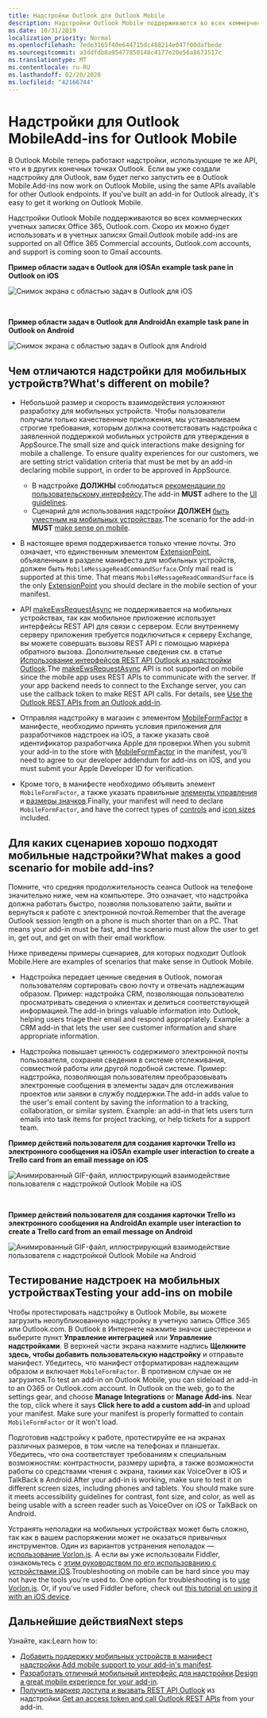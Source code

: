 ```yaml
---
title: Надстройки Outlook для Outlook Mobile
description: Надстройки Outlook Mobile поддерживаются во всех коммерческих учетных записях Office 365, Outlook.com. Скоро их можно будет использовать и в учетных записях Gmail.
ms.date: 10/31/2019
localization_priority: Normal
ms.openlocfilehash: 7ede3165f40e644715dc488214e047f00dafbede
ms.sourcegitcommit: a3ddfdb8a95477850148c4177e20e56a8673517c
ms.translationtype: MT
ms.contentlocale: ru-RU
ms.lasthandoff: 02/20/2020
ms.locfileid: "42166744"
---
```

# <a name="add-ins-for-outlook-mobile"></a><span data-ttu-id="f8101-103">Надстройки для Outlook Mobile</span><span class="sxs-lookup"><span data-stu-id="f8101-103">Add-ins for Outlook Mobile</span></span>

<span data-ttu-id="f8101-p101">В Outlook Mobile теперь работают надстройки, использующие те же API, что и в других конечных точках Outlook. Если вы уже создали надстройку для Outlook, вам будет легко запустить ее в Outlook Mobile.</span><span class="sxs-lookup"><span data-stu-id="f8101-p101">Add-ins now work on Outlook Mobile, using the same APIs available for other Outlook endpoints. If you've built an add-in for Outlook already, it's easy to get it working on Outlook Mobile.</span></span>

<span data-ttu-id="f8101-106">Надстройки Outlook Mobile поддерживаются во всех коммерческих учетных записях Office 365, Outlook.com. Скоро их можно будет использовать и в учетных записях Gmail.</span><span class="sxs-lookup"><span data-stu-id="f8101-106">Outlook mobile add-ins are supported on all Office 365 Commercial accounts, Outlook.com accounts, and support is coming soon to Gmail accounts.</span></span>

<span data-ttu-id="f8101-107">**Пример области задач в Outlook для iOS**</span><span class="sxs-lookup"><span data-stu-id="f8101-107">**An example task pane in Outlook on iOS**</span></span>

![Снимок экрана с областью задач в Outlook для iOS](../images/outlook-mobile-addin-taskpane.png)

<br/>

<span data-ttu-id="f8101-109">**Пример области задач в Outlook для Android**</span><span class="sxs-lookup"><span data-stu-id="f8101-109">**An example task pane in Outlook on Android**</span></span>

![Снимок экрана с областью задач в Outlook для Android](../images/outlook-mobile-addin-taskpane-android.png)

## <a name="whats-different-on-mobile"></a><span data-ttu-id="f8101-111">Чем отличаются надстройки для мобильных устройств?</span><span class="sxs-lookup"><span data-stu-id="f8101-111">What's different on mobile?</span></span>

- <span data-ttu-id="f8101-p102">Небольшой размер и скорость взаимодействия усложняют разработку для мобильных устройств. Чтобы пользователи получали только качественные приложения, мы устанавливаем строгие требования, которым должна соответствовать надстройка с заявленной поддержкой мобильных устройств для утверждения в AppSource.</span><span class="sxs-lookup"><span data-stu-id="f8101-p102">The small size and quick interactions make designing for mobile a challenge. To ensure quality experiences for our customers, we are setting strict validation criteria that must be met by an add-in declaring mobile support, in order to be approved in AppSource.</span></span>
    - <span data-ttu-id="f8101-114">В надстройке **ДОЛЖНЫ** соблюдаться [рекомендации по пользовательскому интерфейсу](outlook-addin-design.md).</span><span class="sxs-lookup"><span data-stu-id="f8101-114">The add-in **MUST** adhere to the [UI guidelines](outlook-addin-design.md).</span></span>
    - <span data-ttu-id="f8101-115">Сценарий для использования надстройки **ДОЛЖЕН** [быть уместным на мобильных устройствах](#what-makes-a-good-scenario-for-mobile-add-ins).</span><span class="sxs-lookup"><span data-stu-id="f8101-115">The scenario for the add-in **MUST** [make sense on mobile](#what-makes-a-good-scenario-for-mobile-add-ins).</span></span>

- <span data-ttu-id="f8101-p103">В настоящее время поддерживается только чтение почты. Это означает, что единственным элементом [ExtensionPoint](../reference/manifest/extensionpoint.md), объявленным в разделе манифеста для мобильных устройств, должен быть `MobileMessageReadCommandSurface`.</span><span class="sxs-lookup"><span data-stu-id="f8101-p103">Only mail read is supported at this time. That means `MobileMessageReadCommandSurface` is the only [ExtensionPoint](../reference/manifest/extensionpoint.md) you should declare in the mobile section of your manifest.</span></span>

- <span data-ttu-id="f8101-p104">API [makeEwsRequestAsync](../reference/objectmodel/preview-requirement-set/office.context.mailbox.md#methods) не поддерживается на мобильных устройствах, так как мобильное приложение использует интерфейсы REST API для связи с сервером. Если внутреннему серверу приложения требуется подключиться к серверу Exchange, вы можете совершать вызовы REST API с помощью маркера обратного вызова. Дополнительные сведения см. в статье [Использование интерфейсов REST API Outlook из надстройки Outlook](use-rest-api.md).</span><span class="sxs-lookup"><span data-stu-id="f8101-p104">The [makeEwsRequestAsync](../reference/objectmodel/preview-requirement-set/office.context.mailbox.md#methods) API is not supported on mobile since the mobile app uses REST APIs to communicate with the server. If your app backend needs to connect to the Exchange server, you can use the callback token to make REST API calls. For details, see [Use the Outlook REST APIs from an Outlook add-in](use-rest-api.md).</span></span>

- <span data-ttu-id="f8101-121">Отправляя надстройку в магазин с элементом [MobileFormFactor](../reference/manifest/mobileformfactor.md) в манифесте, необходимо принять условия приложения для разработчиков надстроек на iOS, а также указать свой идентификатор разработчика Apple для проверки.</span><span class="sxs-lookup"><span data-stu-id="f8101-121">When you submit your add-in to the store with [MobileFormFactor](../reference/manifest/mobileformfactor.md) in the manifest, you'll need to agree to our developer addendum for add-ins on iOS, and you must submit your Apple Developer ID for verification.</span></span>

- <span data-ttu-id="f8101-122">Кроме того, в манифесте необходимо объявить элемент `MobileFormFactor`, а также указать правильные [элементы управления](../reference/manifest/control.md) и [размеры значков](../reference/manifest/icon.md).</span><span class="sxs-lookup"><span data-stu-id="f8101-122">Finally, your manifest will need to declare `MobileFormFactor`, and have the correct types of [controls](../reference/manifest/control.md) and [icon sizes](../reference/manifest/icon.md) included.</span></span>

## <a name="what-makes-a-good-scenario-for-mobile-add-ins"></a><span data-ttu-id="f8101-123">Для каких сценариев хорошо подходят мобильные надстройки?</span><span class="sxs-lookup"><span data-stu-id="f8101-123">What makes a good scenario for mobile add-ins?</span></span>

<span data-ttu-id="f8101-p105">Помните, что средняя продолжительность сеанса Outlook на телефоне значительно ниже, чем на компьютере. Это означает, что надстройка должна работать быстро, позволяя пользователю зайти, выйти и вернуться к работе с электронной почтой.</span><span class="sxs-lookup"><span data-stu-id="f8101-p105">Remember that the average Outlook session length on a phone is much shorter than on a PC. That means your add-in must be fast, and the scenario must allow the user to get in, get out, and get on with their email workflow.</span></span>

<span data-ttu-id="f8101-126">Ниже приведены примеры сценариев, для которых подходит Outlook Mobile.</span><span class="sxs-lookup"><span data-stu-id="f8101-126">Here are examples of scenarios that make sense in Outlook Mobile.</span></span>

- <span data-ttu-id="f8101-p106">Надстройка передает ценные сведения в Outlook, помогая пользователям сортировать свою почту и отвечать надлежащим образом. Пример: надстройка CRM, позволяющая пользователю просматривать сведения о клиентах и делиться соответствующей информацией.</span><span class="sxs-lookup"><span data-stu-id="f8101-p106">The add-in brings valuable information into Outlook, helping users triage their email and respond appropriately. Example: a CRM add-in that lets the user see customer information and share appropriate information.</span></span>

- <span data-ttu-id="f8101-p107">Надстройка повышает ценность содержимого электронной почты пользователя, сохраняя сведения в системе отслеживания, совместной работы или другой подобной системе. Пример: надстройка, позволяющая пользователям преобразовывать электронные сообщения в элементы задач для отслеживания проектов или заявки в службу поддержки.</span><span class="sxs-lookup"><span data-stu-id="f8101-p107">The add-in adds value to the user's email content by saving the information to a tracking, collaboration, or similar system. Example: an add-in that lets users turn emails into task items for project tracking, or help tickets for a support team.</span></span>

<span data-ttu-id="f8101-131">**Пример действий пользователя для создания карточки Trello из электронного сообщения на iOS**</span><span class="sxs-lookup"><span data-stu-id="f8101-131">**An example user interaction to create a Trello card from an email message on iOS**</span></span>

![Анимированный GIF-файл, иллюстрирующий взаимодействие пользователя с надстройкой Outlook Mobile на iOS](../images/outlook-mobile-addin-interaction.gif)

<br/>

<span data-ttu-id="f8101-133">**Пример действий пользователя для создания карточки Trello из электронного сообщения на Android**</span><span class="sxs-lookup"><span data-stu-id="f8101-133">**An example user interaction to create a Trello card from an email message on Android**</span></span>

![Анимированный GIF-файл, иллюстрирующий взаимодействие пользователя с надстройкой Outlook Mobile на Android](../images/outlook-mobile-addin-interaction-android.gif)

## <a name="testing-your-add-ins-on-mobile"></a><span data-ttu-id="f8101-135">Тестирование надстроек на мобильных устройствах</span><span class="sxs-lookup"><span data-stu-id="f8101-135">Testing your add-ins on mobile</span></span>

<span data-ttu-id="f8101-p108">Чтобы протестировать надстройку в Outlook Mobile, вы можете загрузить неопубликованную надстройку в учетную запись Office 365 или Outlook.com. В Outlook в Интернете нажмите значок шестеренки и выберите пункт **Управление интеграцией** или **Управление надстройками**. В верхней части экрана нажмите надпись **Щелкните здесь, чтобы добавить пользовательскую надстройку** и отправьте манифест. Убедитесь, что манифест отформатирован надлежащим образом и включает `MobileFormFactor`. В противном случае он не загрузится.</span><span class="sxs-lookup"><span data-stu-id="f8101-p108">To test an add-in on Outlook Mobile, you can sideload an add-in to an O365 or Outlook.com account. In Outlook on the web, go to the settings gear, and choose **Manage Integrations** or **Manage Add-ins**. Near the top, click where it says **Click here to add a custom add-in** and upload your manifest. Make sure your manifest is properly formatted to contain `MobileFormFactor` or it won't load.</span></span>

<span data-ttu-id="f8101-p109">Подготовив надстройку к работе, протестируйте ее на экранах различных размеров, в том числе на телефонах и планшетах. Убедитесь, что она соответствует требованиям к специальным возможностям: контрастности, размеру шрифта, а также возможности работы со средствами чтения с экрана, такими как VoiceOver в iOS и TalkBack в Android.</span><span class="sxs-lookup"><span data-stu-id="f8101-p109">After your add-in is working, make sure to test it on different screen sizes, including phones and tablets. You should make sure it meets accessibility guidelines for contrast, font size, and color, as well as being usable with a screen reader such as VoiceOver on iOS or TalkBack on Android.</span></span>

<span data-ttu-id="f8101-p110">Устранять неполадки на мобильных устройствах может быть сложно, так как в вашем распоряжении может не оказаться привычных инструментов. Один из вариантов устранения неполадок — [использование Vorlon.js](../testing/debug-office-add-ins-on-ipad-and-mac.md). А если вы уже использовали Fiddler, ознакомьтесь с [этим руководством по его использованию с устройствами iOS](https://www.telerik.com/blogs/using-fiddler-with-apple-ios-devices).</span><span class="sxs-lookup"><span data-stu-id="f8101-p110">Troubleshooting on mobile can be hard since you may not have the tools you're used to. One option for troubleshooting is to [use Vorlon.js](../testing/debug-office-add-ins-on-ipad-and-mac.md). Or, if you've used Fiddler before, check out [this tutorial on using it with an iOS device](https://www.telerik.com/blogs/using-fiddler-with-apple-ios-devices).</span></span>

## <a name="next-steps"></a><span data-ttu-id="f8101-144">Дальнейшие действия</span><span class="sxs-lookup"><span data-stu-id="f8101-144">Next steps</span></span>

<span data-ttu-id="f8101-145">Узнайте, как:</span><span class="sxs-lookup"><span data-stu-id="f8101-145">Learn how to:</span></span>

- <span data-ttu-id="f8101-146">[Добавить поддержку мобильных устройств в манифест надстройки](add-mobile-support.md).</span><span class="sxs-lookup"><span data-stu-id="f8101-146">[Add mobile support to your add-in's manifest](add-mobile-support.md).</span></span>
- <span data-ttu-id="f8101-147">[Разработать отличный мобильный интерфейс для надстройки](outlook-addin-design.md).</span><span class="sxs-lookup"><span data-stu-id="f8101-147">[Design a great mobile experience for your add-in](outlook-addin-design.md).</span></span>
- <span data-ttu-id="f8101-148">[Получить маркер доступа и вызвать REST API Outlook](use-rest-api.md) из надстройки.</span><span class="sxs-lookup"><span data-stu-id="f8101-148">[Get an access token and call Outlook REST APIs](use-rest-api.md) from your add-in.</span></span>
